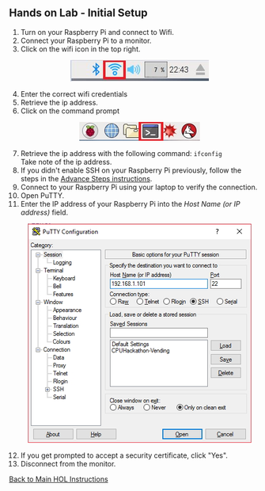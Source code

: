 ## Hands on Lab - Initial Setup

1. Turn on your Raspberry Pi and connect to Wifi.
  1. Connect your Raspberry Pi to a monitor.
  1. Click on the wifi icon in the top right.
      <p align="center">
        <img src="/images/wifi.JPG" />
      </p>
  1. Enter the correct wifi credentials
1. Retrieve the ip address.
  1. Click on the command prompt
      <p align="center">
        <img src="/images/CommandPrompt.jpg" /> 
      </p>
  1. Retrieve the ip address with the following command: `ifconfig` <br/>
     Take note of the ip address. 
1. If you didn't enable SSH on your Raspberry Pi previously, follow the steps in the [Advance Steps instructions](/Prep). 
1. Connect to your Raspberry Pi using your laptop to verify the connection. 
  1. Open PuTTY. 
  1. Enter the IP address of your Raspberry Pi into the *Host Name (or IP address)* field. 
      <p align="center">
        <img src="/images/PuTTY.jpg" />
      </p>
  1. If you get prompted to accept a security certificate, click "Yes". 
1. Disconnect from the monitor.


[Back to Main HOL Instructions](/README.md)

